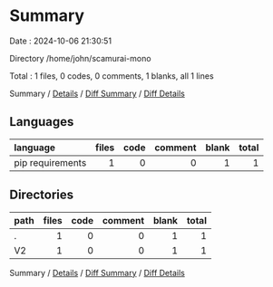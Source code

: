 # Summary

Date : 2024-10-06 21:30:51

Directory /home/john/scamurai-mono

Total : 1 files,  0 codes, 0 comments, 1 blanks, all 1 lines

Summary / [Details](details.md) / [Diff Summary](diff.md) / [Diff Details](diff-details.md)

## Languages
| language | files | code | comment | blank | total |
| :--- | ---: | ---: | ---: | ---: | ---: |
| pip requirements | 1 | 0 | 0 | 1 | 1 |

## Directories
| path | files | code | comment | blank | total |
| :--- | ---: | ---: | ---: | ---: | ---: |
| . | 1 | 0 | 0 | 1 | 1 |
| V2 | 1 | 0 | 0 | 1 | 1 |

Summary / [Details](details.md) / [Diff Summary](diff.md) / [Diff Details](diff-details.md)
